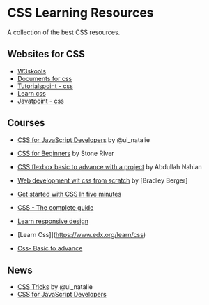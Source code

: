 # CSS Learning Resources

A collection of the best CSS resources. 

## Websites for CSS

- [W3skools](https://www.w3schools.com/css/)
- [Documents for css](https://developer.mozilla.org/en-US/docs/Web/CSS)
- [Tutorialspoint - css](https://www.tutorialspoint.com/css/index.htm)
- [Learn css ](https://web.dev/learn/css/)
- [Javatpoint - css](https://www.javatpoint.com/css-tutorial)



## Courses

* [CSS for JavaScript Developers](https://css-for-js.dev/) by @ui_natalie
* [CSS for  Beginners](https://www.udemy.com/course/html5-fundamentals-for-beginners/) by Stone RIver
* [CSS flexbox basic to advance with a project](https://www.udemy.com/course/css-flexbox-basic-to-advanced-with-responsive-project/) by Abdullah Nahian
* [Web development wit css from scratch](https://www.udemy.com/course/web-development-learn-by-doing-html5-css3-from-scratch-introductory/)  by  [Bradley Berger]
* [Get started with CSS In five minutes](https://www.freecodecamp.org/news/get-started-with-css-in-5-minutes-e0804813fc3e/)
* [CSS - The complete guide](https://www.udemy.com/course/css-the-complete-guide-incl-flexbox-grid-sass/?ranMID=39197&ranEAID=JVFxdTr9V80&ranSiteID=JVFxdTr9V80-.WqxzIGm4.J8afJ.HVu5tw&LSNPUBID=JVFxdTr9V80&utm_source=aff-campaign&utm_medium=udemyads)

* [Learn responsive design](https://www.coursera.org/learn/responsivedesign?ranMID=40328&ranEAID=JVFxdTr9V80&ranSiteID=JVFxdTr9V80-N8bfvHnLZKmwhdi2fKThTA&siteID=JVFxdTr9V80-N8bfvHnLZKmwhdi2fKThTA&utm_content=10&utm_medium=partners&utm_source=linkshare&utm_campaign=JVFxdTr9V80)

* [Learn Css]](https://www.edx.org/learn/css)
* [Css- Basic to advance](https://www.codecademy.com/catalog/language/html-css?utm_source=pepperjam&utm_medium=affiliate&utm_term=231808&clickId=3835390508&pj_creativeid=8-12462&pj_publisherid=231808)

## News

* [CSS Tricks](https://css-tricks.com/) by @ui_natalie
* [CSS for JavaScript Developers](https://www.feedspot.com/infiniterss.php?_src=feed_title&followfeedid=124822&q=site:https%3A%2F%2Fstackoverflow.com%2Ffeeds%2Ftag%3Ftagnames%3Dcss)
